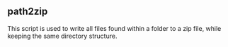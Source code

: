 ## path2zip ##
This script is used to write all files found within a folder to a zip file, while keeping the same directory structure.
